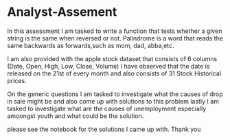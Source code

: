 # Analyst-Assement
In this assessment I am tasked to write a function that tests whether a given string is the same when reversed or not.
Palindrome is a word that reads the same backwards as forwards,such as mom, dad, abba,etc.

I am also provided with the apple stock dataset that consists of 6 columns (Date, Open, High, Low, Close, Volume)
I have observed that the date is released on the 21st of every month and also consists of 31 Stock Historical prices.

On the generic questions I am tasked to investigate what the causes of drop in sale might be and also come up with solutions to this problem
lastly I am tasked to investigate what are the causes of unemployment especially amoongst youth and what could be the solution. 

please see the notebook for the solutions I came up with. Thank you 
